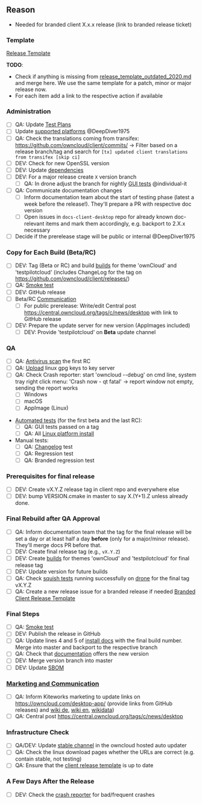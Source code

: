 ## Reason

* Needed for branded client X.x.x release (link to branded release ticket)

### Template
[Release Template](https://github.com/owncloud/client/blob/master/.github/release_template.md)

__TODO__:
* Check if anything is missing from [release_template_outdated_2020.md](https://github.com/owncloud/client/blob/master/.github/release_template_outdated_2020.md) and merge here. We use the same template for a patch, minor or major release now.
* For each item add a link to the respective action if available

### Administration

* [ ] QA: Update [Test Plans](https://confluence.owncloud.com/display/OG/Desktop+Client+Test+Plan+Maintenance)
* [ ] Update [supported platforms](https://doc.owncloud.com/desktop/next/installing.html#system-requirements) @DeepDiver1975
* [ ] QA: Check the translations coming from transifex: https://github.com/owncloud/client/commits/ -> Filter based on a release branch/tag and search for `[tx] updated client translations from transifex [skip ci]`
* [ ] DEV: Check for new OpenSSL version 
* [ ] DEV: Update [dependencies](https://confluence.owncloud.com/display/OG/Dependencies)
* [ ] DEV: For a major release create `X` version branch
  * [ ] QA: In drone adjust the branch for nightly [GUI tests](https://confluence.owncloud.com/display/OG/Squish+Testing#SquishTesting-Prerequisite) @individual-it
* [ ] QA: Communicate documentation changes  
   * [ ] Inform documentation team about the start of testing phase (latest a week before the release!). They'll prepare a PR with respective doc version
   * [ ] Open issues in ``docs-client-desktop`` repo for already known doc-relevant items and mark them accordingly, e.g. backport to 2.X.x necessary
* [ ] Decide if the prerelease stage will be public or internal @DeepDiver1975 
  
### Copy for Each Build (Beta/RC)

* [ ] DEV: Tag (Beta or RC) and build [builds](https://confluence.owncloud.com/display/OG/Build+and+Tags#BuildandTags-Sprintbuild) for theme 'ownCloud' and 'testpilotcloud' (includes ChangeLog for the tag on https://github.com/owncloud/client/releases/)
* [ ] QA: [Smoke test](https://infinite.owncloud.com/f/31e6d44f-f373-557c-9ab3-1748fc0c650d$4994cd9c-1c17-4254-829a-f5ef6e1ff7e3%21bc6b66c2-84e3-4a92-926c-c7fa2492f85e)
* [ ] DEV: GitHub release
* [ ] Beta/RC [Communication](https://confluence.owncloud.com/x/loJK)
    * [ ] For public prerelease: Write/edit Central post https://central.owncloud.org/tags/c/news/desktop with link to GitHub release 
* [ ] DEV: Prepare the update server for new version (AppImages included)
   * [ ] DEV: Provide 'testpilotcloud' on **Beta** update channel
     
### QA 

* [ ] QA: [Antivirus scan](https://www.virustotal.com/gui/home/upload) the first RC
* [ ] QA: [Upload](https://confluence.owncloud.com/display/OG/Upload+linux+gpg+keys+to+key+server) linux gpg keys to key server
* [ ] QA: Check Crash reporter:  start 'owncloud --debug' on cmd line, system tray right click menu: 'Crash now - qt fatal' -> report window not empty, sending the report works
  * [ ] Windows  
  * [ ] macOS
  * [ ] AppImage (Linux)
* [Automated tests](https://infinite.owncloud.com/f/31e6d44f-f373-557c-9ab3-1748fc0c650d$4994cd9c-1c17-4254-829a-f5ef6e1ff7e3%21073f546f-59af-42f2-8a47-1480a051b6cc) (for the first beta and the last RC):
   * [ ] QA: GUI tests passed on a tag
   * [ ] QA: All [Linux platform install](https://infinite.owncloud.com/f/31e6d44f-f373-557c-9ab3-1748fc0c650d$4994cd9c-1c17-4254-829a-f5ef6e1ff7e3%21bd275422-5fff-414e-aa67-23cad9b4aac8)
* Manual tests:
   * [ ] QA: [Changelog](https://github.com/owncloud/client/blob/master/CHANGELOG.md) test
   * [ ] QA: Regression test
   * [ ] QA: Branded regression test

### Prerequisites for final release

* [ ] DEV: Create vX.Y.Z release tag in client repo and everywhere else
* [ ] DEV: bump VERSION.cmake in master to say X.(Y+1).Z unless already done.

### Final Rebuild after QA Approval

* [ ] QA: Inform documentation team that the tag for the final release will be set a day or at least half a day __before__ (only for a major/minor release). They'll merge docs PR before that.
* [ ] DEV: Create final release tag (e.g., `vX.Y.Z`)
* [ ] DEV: Create [builds](https://confluence.owncloud.com/display/OG/Build+and+Tags#BuildandTags-Tags) for themes 'ownCloud' and 'testpilotcloud' for final release tag
* [ ] DEV: Update version for future builds
* [ ] QA: Check [squish tests](https://infinite.owncloud.com/f/31e6d44f-f373-557c-9ab3-1748fc0c650d$4994cd9c-1c17-4254-829a-f5ef6e1ff7e3%21073f546f-59af-42f2-8a47-1480a051b6cc) running successfully on [drone](https://drone.owncloud.com/owncloud/client) for the final tag vX.Y.Z
* [ ] QA: Create a new release issue for a branded release if needed [Branded Client Release Template](https://github.com/owncloud/enterprise/blob/master/internal_release_templates/internal_client_release_template.md)

### Final Steps

* [ ] QA: [Smoke test](https://infinite.owncloud.com/f/31e6d44f-f373-557c-9ab3-1748fc0c650d$4994cd9c-1c17-4254-829a-f5ef6e1ff7e3%21bc6b66c2-84e3-4a92-926c-c7fa2492f85e)
* [ ] DEV: Publish the release in GitHub
* [ ] QA: Update lines 4 and 5 of [install docs](https://github.com/owncloud/docs-client-desktop/blob/master/modules/ROOT/pages/installing.adoc) with the final build number. Merge into master and backport to the respective branch
* [ ] QA: Check that [documentation](https://doc.owncloud.com/desktop/next/) offers the new version
* [ ] DEV: Merge version branch into master
* [ ] DEV: Update [SBOM](https://cloud.owncloud.com/f/6072843)

### [Marketing and Communication](https://confluence.owncloud.com/display/OG/Marketing+and+Communication)
   
* [ ] QA: Inform Kiteworks marketing to update links on https://owncloud.com/desktop-app/ (provide links from GitHub releases) and [wiki de](https://de.wikipedia.org/wiki/OwnCloud), [wiki en](https://en.wikipedia.org/wiki/OwnCloud), [wikidata](https://www.wikidata.org/wiki/Q20763576)) 
* [ ] QA: Central post https://central.owncloud.org/tags/c/news/desktop

### Infrastructure Check

* [ ] QA/DEV: Update [stable channel](https://confluence.owncloud.com/display/OG/Online+Updater%2C+Crash+reporter%2C+Transifex#OnlineUpdater,Crashreporter,Transifex-UpdatetheUpdater) in the owncloud hosted auto updater
* [ ] QA: Check the linux download pages whether the URLs are correct (e.g. contain stable, not testing)
* [ ] QA: Ensure that the [client release template](https://github.com/owncloud/client/blob/master/.github/release_template.md) is up to date

### A Few Days After the Release

* [ ] DEV: Check the [crash reporter](https://confluence.owncloud.com/display/OG/Online+Updater%2C+Crash+reporter%2C+Transifex#OnlineUpdater,Crashreporter,Transifex-CrashReporter) for bad/frequent crashes
